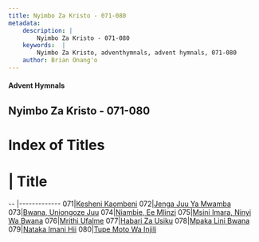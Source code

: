 ```yaml
---
title: Nyimbo Za Kristo - 071-080
metadata:
    description: |
        Nyimbo Za Kristo - 071-080
    keywords:  |
        Nyimbo Za Kristo, adventhymnals, advent hymnals, 071-080
    author: Brian Onang'o
---
```


#### Advent Hymnals
## Nyimbo Za Kristo - 071-080

# Index of Titles
# | Title                        
-- |-------------
071|[Kesheni Kaombeni](/nyimbo-za-kristo/nyimbo-za-kristo/001-100/071-080/Kesheni-Kaombeni)
072|[Jenga Juu Ya Mwamba](/nyimbo-za-kristo/nyimbo-za-kristo/001-100/071-080/Jenga-Juu-Ya-Mwamba)
073|[Bwana, Uniongoze Juu](/nyimbo-za-kristo/nyimbo-za-kristo/001-100/071-080/Bwana,-Uniongoze-Juu)
074|[Niambie, Ee Mlinzi](/nyimbo-za-kristo/nyimbo-za-kristo/001-100/071-080/Niambie,-Ee-Mlinzi)
075|[Msini Imara, Ninyi Wa Bwana](/nyimbo-za-kristo/nyimbo-za-kristo/001-100/071-080/Msini-Imara,-Ninyi-Wa-Bwana)
076|[Mrithi Ufalme](/nyimbo-za-kristo/nyimbo-za-kristo/001-100/071-080/Mrithi-Ufalme)
077|[Habari Za Usiku](/nyimbo-za-kristo/nyimbo-za-kristo/001-100/071-080/Habari-Za-Usiku)
078|[Mpaka Lini Bwana](/nyimbo-za-kristo/nyimbo-za-kristo/001-100/071-080/Mpaka-Lini-Bwana)
079|[Nataka Imani Hii](/nyimbo-za-kristo/nyimbo-za-kristo/001-100/071-080/Nataka-Imani-Hii)
080|[Tupe Moto Wa Injili](/nyimbo-za-kristo/nyimbo-za-kristo/001-100/071-080/Tupe-Moto-Wa-Injili)
